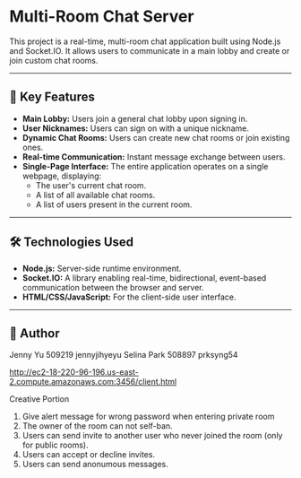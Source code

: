# Multi-Room Chat Server

This project is a real-time, multi-room chat application built using Node.js and Socket.IO. It allows users to communicate in a main lobby and create or join custom chat rooms.

---

## 🚀 Key Features

* **Main Lobby:** Users join a general chat lobby upon signing in.
* **User Nicknames:** Users can sign on with a unique nickname.
* **Dynamic Chat Rooms:** Users can create new chat rooms or join existing ones.
* **Real-time Communication:** Instant message exchange between users.
* **Single-Page Interface:** The entire application operates on a single webpage, displaying:
    * The user's current chat room.
    * A list of all available chat rooms.
    * A list of users present in the current room.

---

## 🛠️ Technologies Used

* **Node.js:** Server-side runtime environment.
* **Socket.IO:** A library enabling real-time, bidirectional, event-based communication between the browser and server.
* **HTML/CSS/JavaScript:** For the client-side user interface.

---

## 👤 Author

Jenny Yu 509219 jennyjihyeyu Selina Park 508897 prksyng54

http://ec2-18-220-96-196.us-east-2.compute.amazonaws.com:3456/client.html

Creative Portion

1. Give alert message for wrong password when entering private room
2. The owner of the room can not self-ban.
3. Users can send invite to another user who never joined the room (only for public rooms).
4. Users can accept or decline invites.
5. Users can send anonumous messages.
